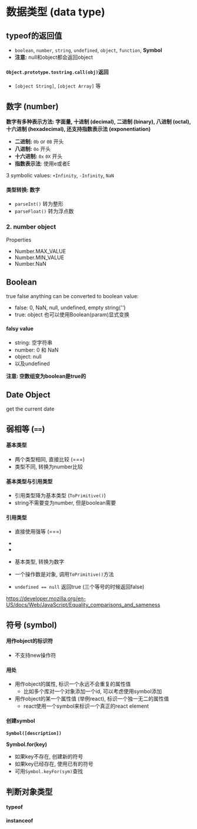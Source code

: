 # 数据类型 (data type)


## typeof的返回值

- `boolean`, `number`, `string`, `undefined`, `object`, `function`, **Symbol**
- **注意:** null和object都会返回object





#### `Object.prototype.tostring.call(obj)`返回

- `[object String]`, `[object Array]` 等



## 数字 (number)

**数字有多种表示方法: 字面量, 十进制 (decimal), 二进制 (binary), 八进制 (octal), 十六进制 (hexadecimal), 还支持指数表示法 (exponentiation)**

- **二进制:** `0b` or `0B` 开头
- **八进制:** `0o` 开头
- **十六进制:** `0x` `0X` 开头
- **指数表示法**: 使用e或者E

3 symbolic values: `+Infinity`, `-Infinity`, `NaN`



#### 类型转换: 数字

- `parseInt()` 转为整形
- `parseFloat()` 转为浮点数



### 2. number object
Properties
- Number.MAX_VALUE
- Number.MIN_VALUE
- Number.NaN












## Boolean
true false
anything can be converted to boolean value:

- false: 0, NaN, null, undefined, empty string('')
- true: object
也可以使用Boolean(param)显式变换

#### falsy value

- string: 空字符串
- number: 0 和 NaN
- object: null
- 以及undefined

**注意: 空数组变为boolean是true的**






## Date Object
get the current date









## 弱相等 (`==`)

#### 基本类型

- 两个类型相同, 直接比较 (===)
- 类型不同, 转换为number比较



#### 基本类型与引用类型

- 引用类型降为基本类型 (`ToPrimitive()`)
- string不需要变为number, 但是boolean需要



#### 引用类型

- 直接使用强等 (===)





- 
- 
- 基本类型, 转换为数字
- 一个操作数是对象, 调用`ToPrimitive()`方法
- `undefined == null` 返回true (三个等号的时候返回false)

https://developer.mozilla.org/en-US/docs/Web/JavaScript/Equality_comparisons_and_sameness





## 符号 (symbol)

#### **用作object的标识符**

- 不支持new操作符

#### 用处

- 用作object的属性, 标识一个永远不会重复的属性值
  - 比如多个库对一个对象添加一个id, 可以考虑使用symbol添加
- 用作object的某一个属性值 (举例react), 标识一个独一无二的属性值 
  - react使用一个symbol来标识一个真正的react element



#### 创建symbol

**`Symbol([description])`**

**Symbol.for(key)**

- 如果key不存在, 创建新的符号
- 如果key已经存在, 使用已有的符号
- 可用`Symbol.keyFor(sym)`查找





## 判断对象类型

#### typeof



#### instanceof



